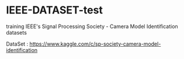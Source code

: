 # IEEE-DATASET-test
training IEEE's Signal Processing Society - Camera Model Identification datasets


DataSet : https://www.kaggle.com/c/sp-society-camera-model-identification
